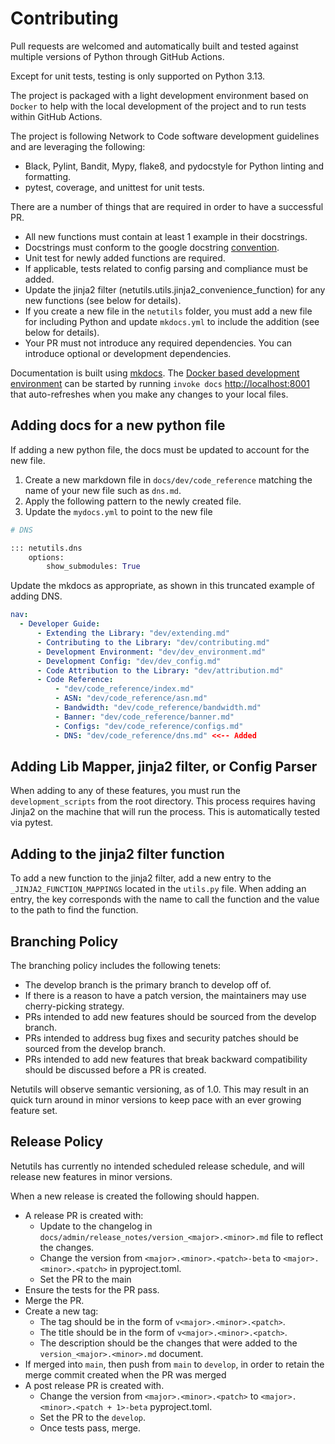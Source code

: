 # Contributing

Pull requests are welcomed and automatically built and tested against multiple versions of Python through GitHub Actions. 

Except for unit tests, testing is only supported on Python 3.13.

The project is packaged with a light development environment based on `Docker` to help with the local development of the project and to run tests within  GitHub Actions.

The project is following Network to Code software development guidelines and are leveraging the following:

- Black, Pylint, Bandit, Mypy, flake8, and pydocstyle for Python linting and formatting.
- pytest, coverage, and unittest for unit tests.

There are a number of things that are required in order to have a successful PR.

- All new functions must contain at least 1 example in their docstrings.
- Docstrings must conform to the google docstring [convention](https://google.github.io/styleguide/pyguide.html#381-docstrings).
- Unit test for newly added functions are required.
- If applicable, tests related to config parsing and compliance must be added.
- Update the jinja2 filter (netutils.utils.jinja2_convenience_function) for any new functions (see below for details).
- If you create a new file in the `netutils` folder, you must add a new file for including Python and update `mkdocs.yml` to include the addition (see below for details).
- Your PR must not introduce any required dependencies. You can introduce optional or development dependencies.

Documentation is built using [mkdocs](https://www.mkdocs.org/). The [Docker based development environment](dev_environment.md#docker-development-environment) can be started by running `invoke docs` [http://localhost:8001](http://localhost:8001) that auto-refreshes when you make any changes to your local files.

## Adding docs for a new python file

If adding a new python file, the docs must be updated to account for the new file.

1. Create a new markdown file in `docs/dev/code_reference` matching the name of your new file such as `dns.md`.
2. Apply the following pattern to the newly created file.
3. Update the `mydocs.yml` to point to the new file

```python
# DNS

::: netutils.dns
    options:
        show_submodules: True
```

Update the mkdocs as appropriate, as shown in this truncated example of adding DNS.

```yaml
nav:
  - Developer Guide:
      - Extending the Library: "dev/extending.md"
      - Contributing to the Library: "dev/contributing.md"
      - Development Environment: "dev/dev_environment.md"
      - Development Config: "dev/dev_config.md"
      - Code Attribution to the Library: "dev/attribution.md"
      - Code Reference:
          - "dev/code_reference/index.md"
          - ASN: "dev/code_reference/asn.md"
          - Bandwidth: "dev/code_reference/bandwidth.md"
          - Banner: "dev/code_reference/banner.md"
          - Configs: "dev/code_reference/configs.md"
          - DNS: "dev/code_reference/dns.md" <<-- Added
```

## Adding Lib Mapper, jinja2 filter, or Config Parser

When adding to any of these features, you must run the `development_scripts` from the root directory. This process requires having Jinja2 on the machine that will run the process. This is automatically tested via pytest.

## Adding to the jinja2 filter function

To add a new function to the jinja2 filter, add a new entry to the `_JINJA2_FUNCTION_MAPPINGS` located in the `utils.py` file. When adding an entry, the key corresponds with the name to call the function and the value to the path to find the function.


## Branching Policy

The branching policy includes the following tenets:

- The develop branch is the primary branch to develop off of.
- If there is a reason to have a patch version, the maintainers may use cherry-picking strategy.
- PRs intended to add new features should be sourced from the develop branch.
- PRs intended to address bug fixes and security patches should be sourced from the develop branch.
- PRs intended to add new features that break backward compatibility should be discussed before a PR is created.

Netutils will observe semantic versioning, as of 1.0. This may result in an quick turn around in minor versions to keep pace with an ever growing feature set.

## Release Policy

Netutils has currently no intended scheduled release schedule, and will release new features in minor versions.

When a new release is created the following should happen.

- A release PR is created with:
    - Update to the changelog in `docs/admin/release_notes/version_<major>.<minor>.md` file to reflect the changes.
    - Change the version from `<major>.<minor>.<patch>-beta` to `<major>.<minor>.<patch>` in pyproject.toml.
    - Set the PR to the main
- Ensure the tests for the PR pass.
- Merge the PR.
- Create a new tag:
    - The tag should be in the form of `v<major>.<minor>.<patch>`.
    - The title should be in the form of `v<major>.<minor>.<patch>`.
    - The description should be the changes that were added to the `version_<major>.<minor>.md` document.
- If merged into `main`, then push from `main` to `develop`, in order to retain the merge commit created when the PR was merged
- A post release PR is created with.
    - Change the version from `<major>.<minor>.<patch>` to `<major>.<minor>.<patch + 1>-beta` pyproject.toml.
    - Set the PR to the `develop`.
    - Once tests pass, merge.